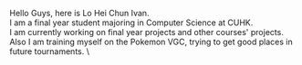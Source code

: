 Hello Guys, here is Lo Hei Chun Ivan. \
I am a final year student majoring in Computer Science at CUHK. \
I am currently working on final year projects and other courses' projects. \
Also I am training myself on the Pokemon VGC, trying to get good places in future tournaments. \
